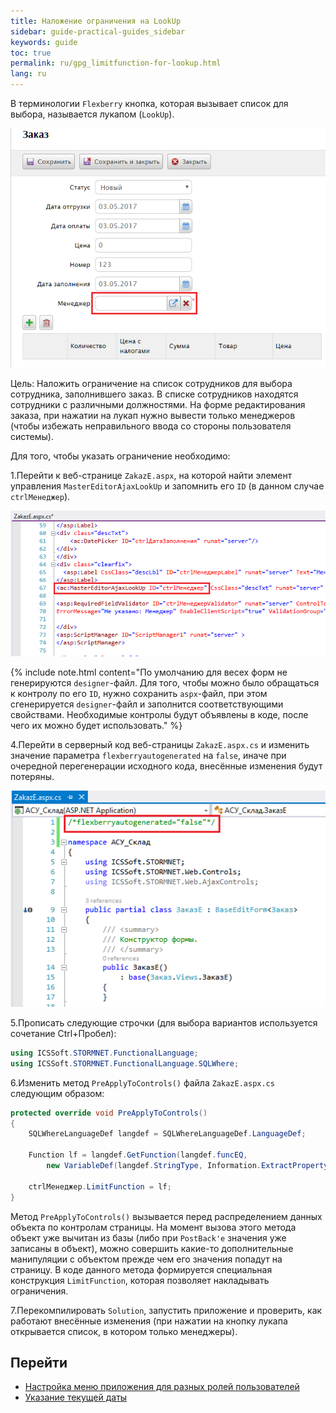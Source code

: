 ```yaml
---
title: Наложение ограничения на LookUp
sidebar: guide-practical-guides_sidebar
keywords: guide
toc: true
permalink: ru/gpg_limitfunction-for-lookup.html
lang: ru
---
```


В терминологии `Flexberry` кнопка, которая вызывает список для выбора, называется лукапом (`LookUp`).

![](/images/pages/guides/flexberry-aspnet/lookup.png)

Цель: Наложить ограничение на список сотрудников для выбора сотрудника, заполнившего заказ.
В списке сотрудников находятся сотрудники с различными должностями.
На форме редактирования заказа, при нажатии на лукап нужно вывести только менеджеров (чтобы избежать неправильного ввода со стороны пользователя системы). 

Для того, чтобы указать ограничение необходимо: 

1.Перейти к веб-странице `ZakazE.aspx`, на которой найти элемент управления `MasterEditorAjaxLookUp` и запомнить его `ID` (в данном случае `ctrlМенеджер`).

![](/images/pages/guides/flexberry-aspnet/lookup-id.png)

{% include note.html content="По умолчанию для весех форм не генерируются `designer`-файл. Для того, чтобы можно было обращаться к контролу по его `ID`, нужно сохранить `aspx`-файл, при этом сгенерируется `designer`-файл и заполнится соответствующими свойствами. Необходимые контролы будут объявлены в коде, после чего их можно будет использовать." %}

4.Перейти в серверный код веб-страницы `ZakazE.aspx.cs` и изменить значение параметра `flexberryautogenerated` на `false`, иначе при очередной перегенерации исходного кода, внесённые изменения будут потеряны.

![](/images/pages/guides/flexberry-aspnet/zakaz-no-gen.png)

5.Прописать следующие строчки (для выбора вариантов используется сочетание Ctrl+Пробел): 

```csharp
using ICSSoft.STORMNET.FunctionalLanguage;
using ICSSoft.STORMNET.FunctionalLanguage.SQLWhere;
```

6.Изменить метод `PreApplyToControls()` файла `ZakazE.aspx.cs` следующим образом:

```csharp
protected override void PreApplyToControls()
{
	SQLWhereLanguageDef langdef = SQLWhereLanguageDef.LanguageDef;

	Function lf = langdef.GetFunction(langdef.funcEQ,
		new VariableDef(langdef.StringType, Information.ExtractPropertyName<Сотрудник>(x => x.Должность)), EnumCaption.GetCaptionFor(Должность.Менеджер));

	ctrlМенеджер.LimitFunction = lf;
}
```

Метод `PreApplyToControls()` вызывается перед распределением данных объекта по контролам страницы. На момент вызова этого метода объект уже вычитан из базы (либо при `PostBack'e` значения уже записаны в объект), можно совершить какие-то дополнительные манипуляции с объектом прежде чем его значения попадут на страницу.
В коде данного метода формируется специальная конструкция `LimitFunction`, которая позволяет накладывать ограничения.

7.Перекомпилировать `Solution`, запустить приложение и проверить, как работают внесённые изменения (при нажатии на кнопку лукапа открывается список, в котором только менеджеры).

## Перейти

* <i class="fa fa-arrow-left" aria-hidden="true"></i> [Настройка меню приложения для разных ролей пользователей](gpg_customize-application-menu)
* [Указание текущей даты](gpg_date-time-now.html) <i class="fa fa-arrow-right" aria-hidden="true"></i> 